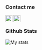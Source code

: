 ### Contact me

[<img align="left" alt="LinkedIn" width="22px" src="http://cdn.jsdelivr.net/npm/simple-icons@v3/icons/linkedin.svg"/>][linkedin]
[<img align="left" alt="Mail" width="22px" src="https://cdn.jsdelivr.net/npm/simple-icons@3.4.0/icons/gmail.svg"/>][email]

<br/>

### Github Stats

![My stats](https://github-readme-stats.vercel.app/api?username=migregal&count_private=true&show_icons=true&theme=dracula)

[linkedin]:https://www.linkedin.com/in/migregal/
[email]:mailto:devgregorymironov@gmail.com
